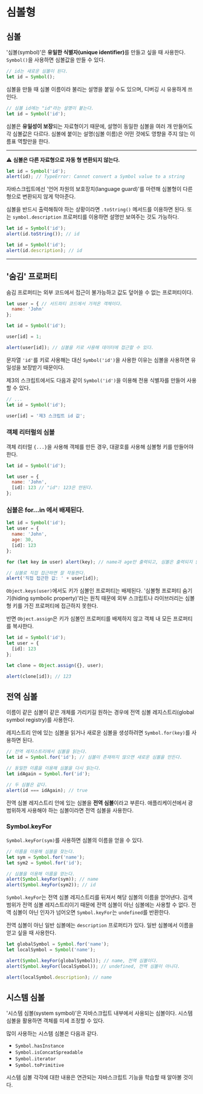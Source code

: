 # 심볼형
## 심볼
'심볼(symbol)'은 <strong>유일한 식별자(unique identifier)</strong>를 만들고 싶을 때 사용한다. `Symbol()`을 사용하면 심볼값을 만들 수 있다.
```js
// id는 새로운 심볼이 된다.
let id = Symbol();
```
심볼을 만들 때 심볼 이름이라 불리는 설명을 붙일 수도 있으며, 디버깅 시 유용하게 쓰인다.
```js
// 심볼 id에는 "id"라는 설명이 붙는다.
let id = Symbol('id');
```
심볼은 **유일성이 보장**되는 자료형이기 때문에, 설명이 동일한 심볼을 여러 개 만들어도 각 심볼값은 다르다. 심볼에 붙이는 설명(심볼 이름)은 어떤 것에도 영향을 주지 않는 이름표 역할만을 한다.


---
:warning: **심볼은 다른 자료형으로 자동 형 변환되지 않는다.**

```js
let id = Symbol('id');
alert(id); // TypeError: Cannot convert a Symbol value to a string
```
자바스크립트에선 '언어 차원의 보호장치(language guard)'를 마련해 심볼형이 다른 형으로 변환되지 않게 막아준다.

심볼을 반드시 출력해줘야 하는 상황이라면 `.toString()` 메서드를 이용하면 된다. 또는 `symbol.description` 프로퍼티를 이용하면 설명만 보여주는 것도 가능하다.
```js
let id = Symbol('id');
alert(id.toString()); // id
```
```js
let id = Symbol('id');
alert(id.description); // id
```
---

## '숨김' 프로퍼티
숨김 프로퍼티는 외부 코드에서 접근이 불가능하고 값도 덮어쓸 수 없는 프로퍼티이다.
```js
let user = { // 서드파티 코드에서 가져온 객체이다.
  name: 'John'
};

let id = Symbol('id');

user[id] = 1;

alert(user[id]); // 심볼을 키로 사용해 데이터에 접근할 수 있다.
```
문자열 `'id'`를 키로 사용해는 대신 `Symbol('id')`을 사용한 이유는 심볼을 사용하면 유일성을 보장받기 때문이다.

제3의 스크립트에서도 다음과 같이 `Symbol('id')`을 이용해 전용 식별자를 만들어 사용할 수 있다.
```js
// ...
let id = Symbol('id');

user[id] = '제3 스크립트 id 값';
```

### 객체 리터럴의 심볼
객체 리터럴 `{...}`을 사용해 객체를 만든 경우, 대괄호를 사용해 심볼형 키를 만들어야 한다.
```js
let id = Symbol('id');

let user = {
  name: 'John',
  [id]: 123 // "id": 123은 안된다.
};
```

### 심볼은 for…in 에서 배제된다.
```js
let id = Symbol('id');
let user = {
  name: 'John',
  age: 30,
  [id]: 123
};

for (let key in user) alert(key); // name과 age만 출력되고, 심볼은 출력되지 않는다.

// 심볼로 직접 접근하면 잘 작동한다.
alert('직접 접근한 값: ' + user[id]);
```
`Object.keys(user)`에서도 키가 심볼인 프로퍼티는 배제된다. '심볼형 프로퍼티 숨기기(hiding symbolic property)'라는 원칙 때문에 외부 스크립트나 라이브러리는 심볼형 키를 가진 프로퍼티에 접근하지 못한다.

반면 `Object.assign`은 키가 심볼인 프로퍼티를 배제하지 않고 객체 내 모든 프로퍼티를 복사한다.
```js
let id = Symbol('id');
let user = {
  [id]: 123
};

let clone = Object.assign({}, user);

alert(clone[id]); // 123
```

## 전역 심볼
이름이 같은 심볼이 같은 개체를 가리키길 원하는 경우에 전역 심볼 레지스트리(global symbol registry)를 사용한다.

레지스트리 안에 있는 심볼을 읽거나 새로운 심볼을 생성하려면 `Symbol.for(key)`를 사용하면 된다.
```js
// 전역 레지스트리에서 심볼을 읽는다.
let id = Symbol.for('id'); // 심볼이 존재하지 않으면 새로운 심볼을 만든다.

// 동일한 이름을 이용해 심볼을 다시 읽는다.
let idAgain = Symbol.for('id');

// 두 심볼은 같다.
alert(id === idAgain); // true
```
전역 심볼 레지스트리 안에 있는 심볼을 **전역 심볼**이라고 부른다. 애플리케이션에서 광범위하게 사용해야 하는 심볼이라면 전역 심볼을 사용한다.

### Symbol.keyFor
`Symbol.keyFor(sym)`를 사용하면 심볼의 이름을 얻을 수 있다.
```js
// 이름을 이용해 심볼을 찾는다.
let sym = Symbol.for('name');
let sym2 = Symbol.for('id');

// 심볼을 이용해 이름을 얻는다.
alert(Symbol.keyFor(sym)); // name
alert(Symbol.keyFor(sym2)); // id
```
`Symbol.keyFor`는 전역 심볼 레지스트리를 뒤져서 해당 심볼의 이름을 얻어낸다. 검색 범위가 전역 심볼 레지스트리이기 때문에 전역 심볼이 아닌 심볼에는 사용할 수 없다. 전역 심볼이 아닌 인자가 넘어오면 `Symbol.keyFor`는 `undefined`를 반환한다.

전역 심볼이 아닌 일반 심볼에는 `description` 프로퍼티가 있다. 일반 심볼에서 이름을 얻고 싶을 때 사용한다.
```js run
let globalSymbol = Symbol.for('name');
let localSymbol = Symbol('name');

alert(Symbol.keyFor(globalSymbol)); // name, 전역 심볼이다.
alert(Symbol.keyFor(localSymbol)); // undefined, 전역 심볼이 아니다.

alert(localSymbol.description); // name
```

## 시스템 심볼
'시스템 심볼(system symbol)'은 자바스크립트 내부에서 사용되는 심볼이다. 시스템 심볼을 활용하면 객체를 미세 조정할 수 있다.

많이 사용하는 시스템 심볼은 다음과 같다.
-   `Symbol.hasInstance`
-   `Symbol.isConcatSpreadable`
-   `Symbol.iterator`
-   `Symbol.toPrimitive`

시스템 심볼 각각에 대한 내용은 연관되는 자바스크립트 기능을 학습할 때 알아볼 것이다.
